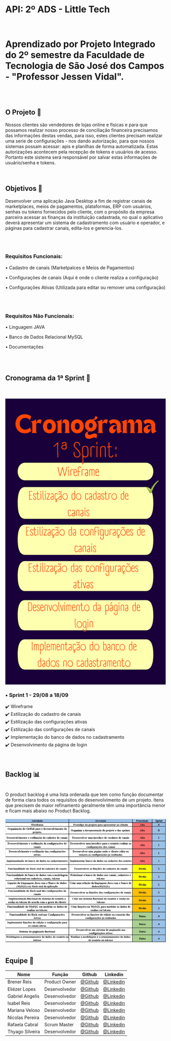 # API: 2º ADS - Little Tech

<br>

<h1> Aprendizado por Projeto Integrado do 2º semestre da Faculdade de Tecnologia de São José dos Campos - "Professor Jessen Vidal". </h1>

<br> <br>

<h2> O Projeto 💼 </h2>

<p> Nossos clientes são vendedores de lojas online e físicas e para que possamos realizar nosso processo de conciliação financeira 
precisamos das informações destas vendas, para isso, estes clientes precisam realizar uma serie de configurações - nos dando autorização, 
para que nossos sistemas possam acessar: apis e planilhas de forma automatizada. Estas autorizações acontecem pela recepção de tokens e usuários de acesso. 
Portanto este sistema será responsável por salvar estas informações de usuário/senha e tokens. </p>

<br>

<h2>Objetivos 📌</h2>

<p> Desenvolver uma aplicação Java Desktop a fim de registrar canais de marketplaces, meios de pagamentos, plataformas, ERP com usuários, senhas ou tokens fornecidos pelo cliente, com o propósito da empresa parceira acessar as finanças da instituição cadastrada, no qual o aplicativo deverá apresentar um sistema de cadastramento com usuário e operador, e páginas para cadastrar canais, edita-los e gerencia-los.
 
<br><br>
 
<h3> Requisitos Funcionais: </h3>

<p> • Cadastro de canais (Marketpalces e Meios de Pagamentos) </p>
<p> • Configurações de canais (Aqui é onde o cliente realiza a configuração) </p>
<p> • Configurações Ativas (Utilizada para editar ou remover uma configuração) </p>

<br><br>

<h3> Requisitos Não Funcionais: </h3> 

 <p> • Linguagem JAVA </p>
 <p> • Banco de Dados Relacional MySQL </p>
 <p> • Documentações </p>
 <br>
 <br>
<h2>Cronograma da 1ª Sprint 📆</h2>
<br>
<br>
<img align="center" src="Imagens/Cronograma_1Sprint.png"/>


<h3> • Sprint 1 - 29/08 a 18/09 </h3>

✔️ Wireframe <br>
✔️ Estilização do cadastro de canais <br>
✔️ Estilização das configurações ativas <br>
✔️ Estilização das configurações de canais <br>
✔️ Implementação do banco de dados no cadastramento <br>
✔️ Desenvolvimento da página de login <br>
<br>
<br>
<h2>Backlog 📊</h2><br>
 O product backlog é uma lista ordenada que tem como função documentar de forma clara todos os requisitos do desenvolvimento de um projeto. Itens que precisem de maior refinamento geralmente têm uma importância menor e ficam mais abaixo no Product Backlog.  
<br>
<br>
<img align="center" src="Imagens/Backlog.jpeg"/>
<br>
<br>
 <h2>Equipe 👾</h2>
 
 Nome|Função|Github|Linkedin 
-----|------|------|---------
Brener Reis    |Product Owner|[@Github](https://github.com/BrenerReis)|[@Linkedin](https://www.linkedin.com/in/brener-freire-058950230/)
Eliézer Lopes  |Desenvolvedor|[@Github](https://github.com/EliezerLopes1)|[@Linkedin](https://www.linkedin.com/in/eli%C3%A9zer-lopes-b89a4124a)
Gabriel Angelis|Desenvolvedor|[@Github](https://github.com/GabrAngelis)|[@Linkedin](https://www.linkedin.com/in/gabriel-luis-de-angelis-b64816237/)
Isabel Reis    |Desenvolvedor|[@Github](https://github.com/IsabelRReis)|[@Linkedin](https://www.linkedin.com/in/isabel-reis-09806920b/)
Mariana Veloso |Desenvolvedor |[@Github](https://github.com/Marih2210)|[@Linkedin](https://www.linkedin.com/in/mariana-veloso-979436231)
Nicolas Pereira|Desenvolvedor|[@Github](https://github.com/NicolasPereira06)|[@Linkedin](https://www.linkedin.com/in/nicolas-bonif%C3%A1cio-426804237/)
Rafaela Cabral |Scrum Master|[@Github](https://github.com/RafaelaCabral)|[@Linkedin](https://www.linkedin.com/in/rafaela-vieira-cabral-733b5922a)
Thyago Silveira|Desenvolvedor|[@Github](https://github.com/Thyaguixx)|[@Linkedin](https://www.linkedin.com/in/thyago-silveira-276984237/)

 
<br>
<br>
